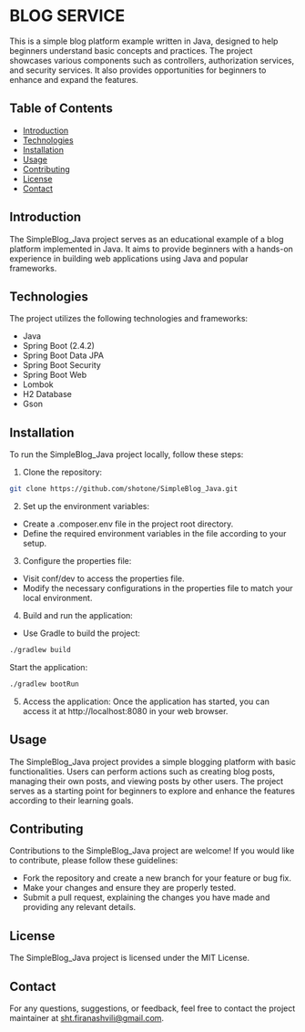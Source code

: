 # BLOG SERVICE
This is a simple blog platform example written in Java, designed to help beginners understand basic concepts and practices. The project showcases various components such as controllers, authorization services, and security services. It also provides opportunities for beginners to enhance and expand the features.

## Table of Contents
- [Introduction](#introduction)
- [Technologies](#Technologies)
- [Installation](#Installation)
- [Usage](#usage)
- [Contributing](#contributing)
- [License](#license)
- [Contact](#Contact)



## Introduction
The SimpleBlog_Java project serves as an educational example of a blog platform implemented in Java. It aims to provide beginners with a hands-on experience in building web applications using Java and popular frameworks.

## Technologies
The project utilizes the following technologies and frameworks:

* Java
* Spring Boot (2.4.2)
* Spring Boot Data JPA
* Spring Boot Security
* Spring Boot Web
* Lombok
* H2 Database
* Gson 

## Installation
To run the SimpleBlog_Java project locally, follow these steps:

1. Clone the repository:


```bash
git clone https://github.com/shotone/SimpleBlog_Java.git
```


2. Set up the environment variables:

* Create a .composer.env file in the project root directory.
* Define the required environment variables in the file according to your setup.

3. Configure the properties file:

* Visit conf/dev to access the properties file.
* Modify the necessary configurations in the properties file to match your local environment.

4. Build and run the application:
* Use Gradle to build the project:


```bash
./gradlew build
```
Start the application:

```bash
./gradlew bootRun
```

5. Access the application:
Once the application has started, you can access it at http://localhost:8080 in your web browser.

## Usage
The SimpleBlog_Java project provides a simple blogging platform with basic functionalities. Users can perform actions such as creating blog posts, managing their own posts, and viewing posts by other users. The project serves as a starting point for beginners to explore and enhance the features according to their learning goals.

## Contributing
Contributions to the SimpleBlog_Java project are welcome! If you would like to contribute, please follow these guidelines:

* Fork the repository and create a new branch for your feature or bug fix.
* Make your changes and ensure they are properly tested.
* Submit a pull request, explaining the changes you have made and providing any relevant details.

## License
The SimpleBlog_Java project is licensed under the MIT License.

## Contact
For any questions, suggestions, or feedback, feel free to contact the project maintainer at sht.firanashvili@gmail.com.